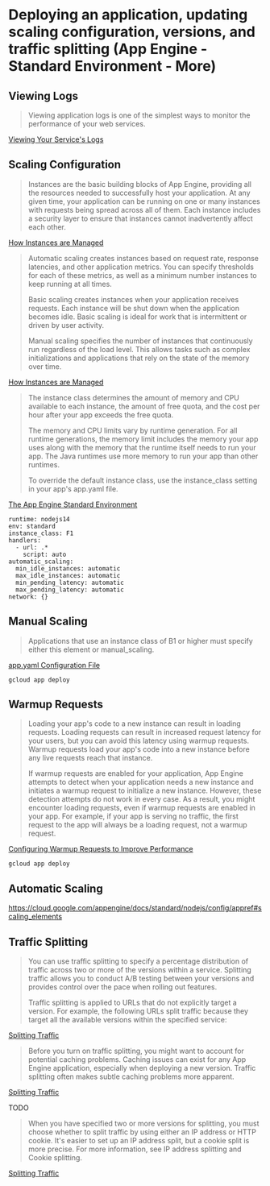 # Deploying an application, updating scaling configuration, versions, and traffic splitting (App Engine - Standard Environment - More)

## Viewing Logs

> Viewing application logs is one of the simplest ways to monitor the performance of your web services.

[Viewing Your Service's Logs](https://cloud.google.com/appengine/docs/standard/nodejs/building-app/viewing-service-logs)

## Scaling Configuration

> Instances are the basic building blocks of App Engine, providing all the resources needed to successfully host your application. At any given time, your application can be running on one or many instances with requests being spread across all of them. Each instance includes a security layer to ensure that instances cannot inadvertently affect each other.

[How Instances are Managed](https://cloud.google.com/appengine/docs/standard/nodejs/how-instances-are-managed)

> Automatic scaling creates instances based on request rate, response latencies, and other application metrics. You can specify thresholds for each of these metrics, as well as a minimum number instances to keep running at all times.
>
> Basic scaling creates instances when your application receives requests. Each instance will be shut down when the application becomes idle. Basic scaling is ideal for work that is intermittent or driven by user activity.
>
> Manual scaling specifies the number of instances that continuously run regardless of the load level. This allows tasks such as complex initializations and applications that rely on the state of the memory over time.

[How Instances are Managed](https://cloud.google.com/appengine/docs/standard/nodejs/how-instances-are-managed)

> The instance class determines the amount of memory and CPU available to each instance, the amount of free quota, and the cost per hour after your app exceeds the free quota.
>
> The memory and CPU limits vary by runtime generation. For all runtime generations, the memory limit includes the memory your app uses along with the memory that the runtime itself needs to run your app. The Java runtimes use more memory to run your app than other runtimes.
>
> To override the default instance class, use the instance_class setting in your app's app.yaml file.

[The App Engine Standard Environment](https://cloud.google.com/appengine/docs/standards)

```
runtime: nodejs14
env: standard
instance_class: F1
handlers:
  - url: .*
    script: auto
automatic_scaling:
  min_idle_instances: automatic
  max_idle_instances: automatic
  min_pending_latency: automatic
  max_pending_latency: automatic
network: {}
```

## Manual Scaling

> Applications that use an instance class of B1 or higher must specify either this element or manual_scaling.

[app.yaml Configuration File](https://cloud.google.com/appengine/docs/standard/nodejs/config/appref)

```
gcloud app deploy
```

## Warmup Requests

> Loading your app's code to a new instance can result in loading requests. Loading requests can result in increased request latency for your users, but you can avoid this latency using warmup requests. Warmup requests load your app's code into a new instance before any live requests reach that instance.
>
> If warmup requests are enabled for your application, App Engine attempts to detect when your application needs a new instance and initiates a warmup request to initialize a new instance. However, these detection attempts do not work in every case. As a result, you might encounter loading requests, even if warmup requests are enabled in your app. For example, if your app is serving no traffic, the first request to the app will always be a loading request, not a warmup request.

[Configuring Warmup Requests to Improve Performance](https://cloud.google.com/appengine/docs/standard/nodejs/configuring-warmup-requests)

```
gcloud app deploy
```

## Automatic Scaling

https://cloud.google.com/appengine/docs/standard/nodejs/config/appref#scaling_elements

## Traffic Splitting

> You can use traffic splitting to specify a percentage distribution of traffic across two or more of the versions within a service. Splitting traffic allows you to conduct A/B testing between your versions and provides control over the pace when rolling out features.
>
> Traffic splitting is applied to URLs that do not explicitly target a version. For example, the following URLs split traffic because they target all the available versions within the specified service:

[Splitting Traffic](https://cloud.google.com/appengine/docs/standard/nodejs/splitting-traffic)

> Before you turn on traffic splitting, you might want to account for potential caching problems. Caching issues can exist for any App Engine application, especially when deploying a new version. Traffic splitting often makes subtle caching problems more apparent.

[Splitting Traffic](https://cloud.google.com/appengine/docs/standard/nodejs/splitting-traffic)

TODO

> When you have specified two or more versions for splitting, you must choose whether to split traffic by using either an IP address or HTTP cookie. It's easier to set up an IP address split, but a cookie split is more precise. For more information, see IP address splitting and Cookie splitting.

[Splitting Traffic](https://cloud.google.com/appengine/docs/standard/nodejs/splitting-traffic)